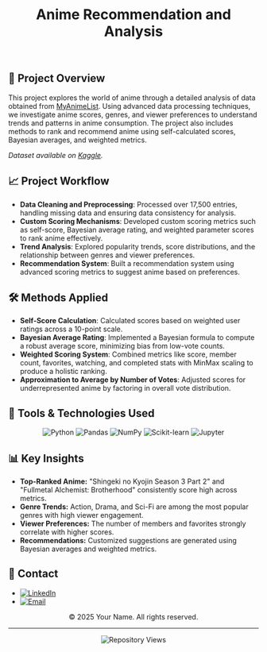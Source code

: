 <h1 align="center">Anime Recommendation and Analysis</h1>

<br/>

<h2>🚀 <strong>Project Overview</strong></h2>
<p>
This project explores the world of anime through a detailed analysis of data obtained from <a href="https://myanimelist.net/" target="_blank">MyAnimeList</a>. Using advanced data processing techniques, we investigate anime scores, genres, and viewer preferences to understand trends and patterns in anime consumption. The project also includes methods to rank and recommend anime using self-calculated scores, Bayesian averages, and weighted metrics.
</p>
<p><em>Dataset available on <a href="https://www.kaggle.com/datasets/hernan4444/anime-recommendation-database-2020" target="_blank">Kaggle</a>.</em></p>

<h2>📈 <strong>Project Workflow</strong></h2>
<ul>
  <li><strong>Data Cleaning and Preprocessing</strong>: Processed over 17,500 entries, handling missing data and ensuring data consistency for analysis.</li>
  <li><strong>Custom Scoring Mechanisms</strong>: Developed custom scoring metrics such as self-score, Bayesian average rating, and weighted parameter scores to rank anime effectively.</li>
  <li><strong>Trend Analysis</strong>: Explored popularity trends, score distributions, and the relationship between genres and viewer preferences.</li>
  <li><strong>Recommendation System</strong>: Built a recommendation system using advanced scoring metrics to suggest anime based on preferences.</li>
</ul>

<h2>🛠️ <strong>Methods Applied</strong></h2>
<ul>
  <li><strong>Self-Score Calculation</strong>: Calculated scores based on weighted user ratings across a 10-point scale.</li>
  <li><strong>Bayesian Average Rating</strong>: Implemented a Bayesian formula to compute a robust average score, minimizing bias from low-vote counts.</li>
  <li><strong>Weighted Scoring System</strong>: Combined metrics like score, member count, favorites, watching, and completed stats with MinMax scaling to produce a holistic ranking.</li>
  <li><strong>Approximation to Average by Number of Votes</strong>: Adjusted scores for underrepresented anime by factoring in overall vote distribution.</li>
</ul>

<h2>🔧 <strong>Tools & Technologies Used</strong></h2>
<div align="center">
    <img src="https://img.shields.io/badge/python-3670A0?style=for-the-badge&logo=python&logoColor=ffdd54" alt="Python"/>
    <img src="https://img.shields.io/badge/pandas-150458?style=for-the-badge&logo=pandas&logoColor=white" alt="Pandas"/>
    <img src="https://img.shields.io/badge/numpy-013243?style=for-the-badge&logo=numpy&logoColor=white" alt="NumPy"/>
    <img src="https://img.shields.io/badge/scikit--learn-F7931E?style=for-the-badge&logo=scikitlearn&logoColor=white" alt="Scikit-learn"/>
    <img src="https://img.shields.io/badge/Jupyter-DA5B0B?style=for-the-badge&logo=jupyter&logoColor=white" alt="Jupyter"/>
</div>

<h2>📊 <strong>Key Insights</strong></h2>
<ul>
  <li><strong>Top-Ranked Anime:</strong> "Shingeki no Kyojin Season 3 Part 2" and "Fullmetal Alchemist: Brotherhood" consistently score high across metrics.</li>
  <li><strong>Genre Trends:</strong> Action, Drama, and Sci-Fi are among the most popular genres with high viewer engagement.</li>
  <li><strong>Viewer Preferences:</strong> The number of members and favorites strongly correlate with higher scores.</li>
  <li><strong>Recommendations:</strong> Customized suggestions are generated using Bayesian averages and weighted metrics.</li>
</ul>

<h2>📢 <strong>Contact</strong></h2>
<ul>
    <li><a href="https://www.linkedin.com/in/yourusername/" target="_blank"><img src="https://img.shields.io/badge/LinkedIn-%230077B5.svg?logo=linkedin&logoColor=white" alt="LinkedIn"/></a></li>
    <li><a href="mailto:your.email@example.com"><img src="https://img.shields.io/badge/Email-D14836?logo=gmail&logoColor=white" alt="Email"/></a></li>
</ul>

<p align="center">&copy; 2025 Your Name. All rights reserved.</p>

<hr>

<p align="center">
  <img src="https://komarev.com/ghpvc/?username=ecembayindir&repo=anime-recommendation&label=Repository%20views&color=0e75b6&style=flat" alt="Repository Views">
</p>

